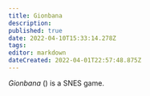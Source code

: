 ```yaml
---
title: Gionbana
description: 
published: true
date: 2022-04-10T15:33:14.278Z
tags: 
editor: markdown
dateCreated: 2022-04-01T22:57:48.875Z
---
```


_Gionbana_ (<span lang='ja'></span>) is a SNES game.

